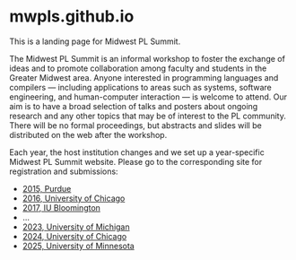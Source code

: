# mwpls.github.io

This is a landing page for Midwest PL Summit.

The Midwest PL Summit is an informal workshop to foster the exchange
of ideas and to promote collaboration among faculty and students in
the Greater Midwest area. Anyone interested in programming languages
and compilers — including applications to areas such as systems,
software engineering, and human-computer interaction — is welcome to
attend. Our aim is to have a broad selection of talks and posters
about ongoing research and any other topics that may be of interest to
the PL community. There will be no formal proceedings, but abstracts
and slides will be distributed on the web after the workshop.

Each year, the host institution changes and we set up a year-specific
Midwest PL Summit website.  Please go to the corresponding site for
registration and submissions:

 * [2015, Purdue](http://purdue-pl.github.io/PLSummit/)
 * [2016, University of Chicago](http://pl.cs.uchicago.edu/PLSummit/2016/)
 * [2017, IU Bloomington](http://wonks.github.io/mwpls/fall2017/2017/10/16/mwpls.html)
 * ...
 * [2023, University of Michigan](https://mwpls2023.engin.umich.edu/)
 * [2024, University of Chicago](http://pl.cs.uchicago.edu/PLSummit/2024/)
 * [2025, University of Minnesota](2025/README.md)
